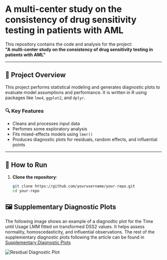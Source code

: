 # A multi-center study on the consistency of drug sensitivity testing in patients with AML

This repository contains the code and analysis for the project:  
**"A multi-center study on the consistency of drug sensitivity testing in patients with AML"**  


---

## 🧰 Project Overview

This project performs statistical modeling and generates diagnostic plots to evaluate model assumptions and performance. It is written in R using packages like `lme4`, `ggplot2`, and `dplyr`.

### 🔍 Key Features
- Cleans and processes input data
- Perfomes some exploratory analysis
- Fits mixed-effects models using `lmer()`
- Produces diagnostic plots for residuals, random effects, and influential points

---

## 🚀 How to Run

1. **Clone the repository**:
   ```bash
   git clone https://github.com/yourusername/your-repo.git
   cd your-repo

##

## 🖼️ Supplementary Diagnostic Plots

The following image shows an example of a diagnodtic plot for the Time until Usage LMM fitted on transformed DSS2 values. It helps assess normality, homoscedasticity, and influential observations. 
The rest of the supplementary diagnostic plots following the article can be found in [Supplementary Diagnostic Plots](https://github.com/katarinawilloch/AML-drug-assays-consistency/tree/main/Diagnostic%20plots)


![Residual Diagnostic Plot](https://github.com/katarinawilloch/AML-drug-assays-consistency/blob/main/Diagnostic%20plots/DSS2/time_until_sample_usage_final_plot.png)
